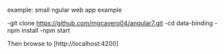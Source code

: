 example: small ngular web app example


-git clone https://github.com/mgcavero04/angular7.git
-cd data-binding
-npm install
-npm start


Then browse to [http://localhost:4200]

